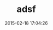 ---
layout: post
title:  "adsf"
repo:   "ddfreyne/adsf"
date:   2015-02-18 17:04:26
gemurl: http://github.com/ddfreyne/adsf/
---
